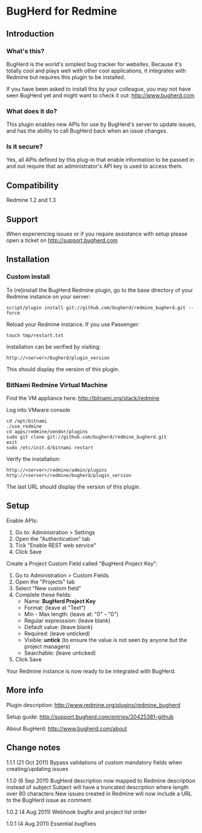 BugHerd for Redmine
===================

Introduction
------------

### What's this?

BugHerd is the world's simplest bug tracker for websites. Because it's totally cool and plays well with other cool applications, it integrates with Redmine but requires this plugin to be installed.

If you have been asked to install this by your colleague, you may not have seen BugHerd yet and might want to check it out: http://www.bugherd.com

### What does it do?

This plugin enables new APIs for use by BugHerd's server to update issues, and has the ability to call BugHerd back when an issue changes.

### Is it secure?

Yes, all APIs defined by this plug-in that enable information to be passed in and out require that an administrator's API key is used to access them.

Compatibility
-------------

Redmine 1.2 and 1.3

Support
-------

When experiencing issues or if you require assistance with setup please open a ticket on http://support.bugherd.com

Installation
------------

### Custom install

To (re)install the BugHerd Redmine plugin, go to the base directory of your Redmine instance on your server:

    script/plugin install git://github.com/bugherd/redmine_bugherd.git --force
  
Reload your Redmine instance. If you use Passenger:

    touch tmp/restart.txt

Installation can be verified by visiting:

    http://<server>/bugherd/plugin_version

This should display the version of this plugin.

### BitNami Redmine Virtual Machine

Find the VM appliance here: http://bitnami.org/stack/redmine

Log into VMware console

    cd /opt/bitnami
    ./use_redmine
    cd apps/redmine/vendor/plugins
    sudo git clone git://github.com/bugherd/redmine_bugherd.git
    exit
    sudo /etc/init.d/bitnami restart

Verify the installation:

    http://<server>/redmine/admin/plugins
    http://<server>/redmine/bugherd/plugin_version

The last URL should display the version of this plugin.


Setup
-----

Enable APIs:

1. Go to: Administration > Settings
2. Open the "Authentication" tab
3. Tick "Enable REST web service"
4. Click Save

Create a Project Custom Field called "BugHerd Project Key":

1. Go to Administration > Custom Fields
2. Open the "Projects" tab
3. Select "New custom field"
4. Complete these fields:
   - Name: **BugHerd Project Key**
   - Format: (leave at "Text")
   - Min - Max length: (leave at: "0" - "0")
   - Regular expresssion: (leave blank)
   - Default value: (leave blank)
   - Required: (leave unticked)
   - Visible: **untick** (to ensure the value is not seen by anyone but the project managers)
   - Searchable: (leave unticked)
5. Click Save

Your Redmine instance is now ready to be integrated with BugHerd.

More info
---------

Plugin description: http://www.redmine.org/plugins/redmine_bugherd

Setup guide: http://support.bugherd.com/entries/20425381-github

About BugHerd: http://www.bugherd.com/about

Change notes
------------

1.1.1 (21 Oct 2011)
Bypass validations of custom mandatory fields when creating/updating issues

1.1.0 (6 Sep 2011)
BugHerd description now mapped to Redmine description instead of subject
Subject will have a truncated description where length over 80 characters
New issues created in Redmine will now include a URL to the BugHerd issue as comment

1.0.2 (4 Aug 2011)
Webhook bugfix and project list order

1.0.1 (4 Aug 2011)
Essential bugfixes
